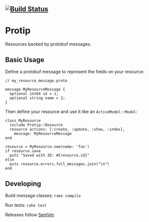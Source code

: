 [![Build Status](https://travis-ci.org/AngelList/protip.svg)](https://travis-ci.org/AngelList/protip)
-------

# Protip

Resources backed by protobuf messages.

Basic Usage
-----------

Define a protobuf message to represent the fields on your resource:

```
// my_resource_message.proto

message MyResourceMessage {
  optional int64 id = 1;
  optional string name = 2;
}
```

Then define your resource and use it like an `ActiveModel::Model`:

```
class MyResource
  include Protip::Resource
  resource actions: [:create, :update, :show, :index],
    message: MyResourceMessage
end

resource = MyResource.new(name: 'foo')
if resource.save
  puts "Saved with ID: #{resource.id}"
else
  puts resource.errors.full_messages.join("\n")
end
```

Developing
----------

Build message classes: `rake compile`

Run tests: `rake test`

Releases follow [SemVer](http://semver.org/).